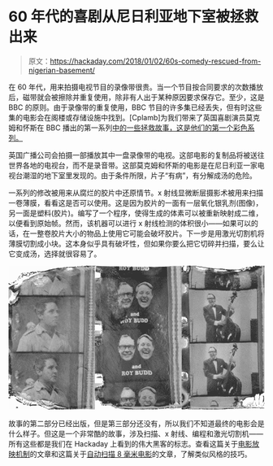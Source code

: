 # 60 年代的喜剧从尼日利亚地下室被拯救出来

> 原文：<https://hackaday.com/2018/01/02/60s-comedy-rescued-from-nigerian-basement/>

在 60 年代，用来拍摄电视节目的录像带很贵。当一个节目按合同要求的次数播放后，磁带就会被擦除并重复使用，除非有人出于某种原因要求保存它。至少，这是 BBC 的原则。由于录像带的重复使用，BBC 节目的许多集已经丢失，但有时这些集的电影会在阁楼或存储设施中找到。[Cplamb]为我们带来了英国喜剧演员莫克姆和怀斯在 BBC 播出的第一系列[中的一些拯救故事，这是他们的第一个彩色系列。](http://www.bbc.co.uk/rd/blog/2017-12-morecambe-wise-video-film-archive-restoration)

英国广播公司会拍摄一部播放其中一盘录像带的电视。这部电影的复制品将被送往世界各地的电视台，而不是录音带。这部莫克姆和怀斯的电影是在尼日利亚一家电视台潮湿的地下室里发现的。由于条件所限，片子“有病”，有分解成汤的危险。

一系列的修改被用来从腐烂的胶片中还原情节。x 射线显微断层摄影术被用来扫描一卷薄膜，看看这是否可以使用。这是因为胶片的一面有一层氧化银乳剂(图像)，另一面是塑料(胶片)。编写了一个程序，使得生成的体素可以被重新映射成二维，以便看到原始帧。然而，该机器可以进行 x 射线检测的体积很小——如果可以的话，在一整卷胶片大小的物品上使用它可能会破坏胶片。下一步是用激光切割机将薄膜切割成小块。这本身似乎具有破坏性，但如果你要么把它切碎并扫描，要么让它变成汤，选择就很容易了。

[![](img/b8eaeb357a48214cb826d525cdd50d78.png)](https://hackaday.com/wp-content/uploads/2017/12/morecambe-wise-recovered-1920x1080.jpg)

故事的第二部分已经出版，但是第三部分还没有，所以我们不知道最终的电影会是什么样子。但这是一个非常酷的故事，涉及扫描、x 射线、编程和激光切割机——所有这些都是我们在 Hackaday 上看到的伟大黑客的标志。查看这篇关于[电影放映机制](https://hackaday.com/2015/07/26/shedding-light-on-the-mechanics-of-film-projection/)的文章和这篇关于[自动扫描 8 毫米电影](https://hackaday.com/2010/01/25/automated-super8-film-scanning/)的文章，了解类似风格的技巧。